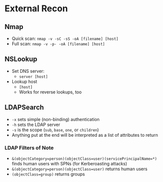 # External Recon

## Nmap

- Quick scan: `nmap -v -sC -sS -oA [filename] [host]`
- Full scan: `nmap -v -p- -oA [filename] [host]`

## NSLookup 

- Set DNS server:
  - `server [host]`
- Lookup host
  - `[host]`
  - Works for reverse lookups, too

## LDAPSearch

- `-x` sets simple (non-binding) authentication
- `-h` sets the LDAP server
- `-s` is the scope (`sub`, `base`, `one`, or `children`)
- Anything put at the end will be interpreted as a list of attributes to return

### LDAP Filters of Note

- `&(objectCategory=person)(objectClass=user)(servicePrincipalName=*)` finds human users with SPNs (for Kerberoasting attacks)
- `&(objectCategory=person)(objectClass=user)` returns human users
- `(objectClass=group)` returns groups